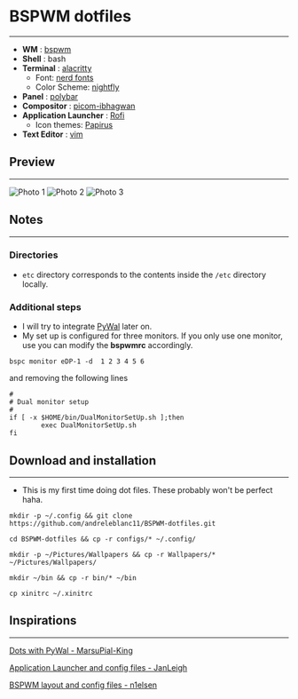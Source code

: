 # BSPWM dotfiles

***

-   **WM** : [bspwm](https://github.com/baskerville/bspwm)
-   **Shell** : bash
-   **Terminal** : [alacritty](https://github.com/alacritty/alacritty)
	- Font: [nerd fonts](https://github.com/ryanoasis/nerd-fonts)
	- Color Scheme: [nightfly](https://github.com/bluz71/vim-nightfly-guicolors)
-   **Panel** : [polybar](https://github.com/polybar/polybar)
-   **Compositor** : [picom-ibhagwan](https://github.com/ibhagwan/picom-ibhagwan-git)
-   **Application Launcher** : [Rofi](https://github.com/davatorium/rofi)
	- Icon themes: [Papirus](https://github.com/PapirusDevelopmentTeam/papirus-icon-theme)
-   **Text Editor** : [vim](https://github.com/vim/vim)


## Preview

***

![Photo 1](https://github.com/andreleblanc11/dotfiles/blob/master/Preview/Rice_Screenshot1.jpg)
![Photo 2](https://github.com/andreleblanc11/dotfiles/blob/master/Preview/Rice_Screenshot2.jpg)
![Photo 3](https://github.com/andreleblanc11/dotfiles/blob/master/Preview/Rice_Screenshot3.jpg)

## Notes

***

### Directories

- `etc` directory corresponds to the contents inside the `/etc` directory locally.


### Additional steps

- I will try to integrate [PyWal](https://github.com/dylanaraps/pywal) later on.
- My set up is configured for three monitors. If you only use one monitor, use you can modify the **bspwmrc** accordingly.

``` shell
bspc monitor eDP-1 -d  1 2 3 4 5 6
```

and removing the following lines

```shell
#
# Dual monitor setup
#
if [ -x $HOME/bin/DualMonitorSetUp.sh ];then
        exec DualMonitorSetUp.sh
fi
```


## Download and installation

***

- This is my first time doing dot files. These probably won't be perfect haha.

```shell
mkdir -p ~/.config && git clone https://github.com/andreleblanc11/BSPWM-dotfiles.git

cd BSPWM-dotfiles && cp -r configs/* ~/.config/

mkdir -p ~/Pictures/Wallpapers && cp -r Wallpapers/* ~/Pictures/Wallpapers/

mkdir ~/bin && cp -r bin/* ~/bin

cp xinitrc ~/.xinitrc
```

## Inspirations

***

[Dots with PyWal - MarsuPial-King](https://github.com/marsupial-king/my-arch-dots)

[Application Launcher and config files - JanLeigh](https://github.com/janleigh/dotfiles)

[BSPWM layout and config files -  n1elsen](https://github.com/n1els3n/bspwm-dotfiles)

